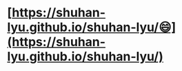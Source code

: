 ### <h1>[https://shuhan-lyu.github.io/shuhan-lyu/😄](https://shuhan-lyu.github.io/shuhan-lyu/)</h1> 


<!--
**shuhan-lyu/shuhan-lyu** is a ✨ _special_ ✨ repository because its `README.md` (this file) appears on your GitHub profile.

Here are some ideas to get you started:

- 🔭 I’m currently working on ...
- 🌱 I’m currently learning ...
- 👯 I’m looking to collaborate on ...
- 🤔 I’m looking for help with ...
- 💬 Ask me about ...
- 📫 How to reach me: ...
- 😄 Pronouns: ...
- ⚡ Fun fact: ...
-->
